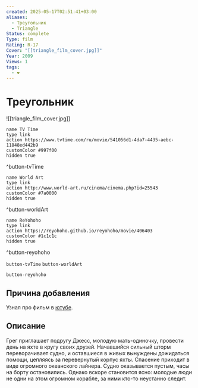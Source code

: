 ```yaml
---
created: 2025-05-17T02:51:41+03:00
aliases:
  - Треугольник
  - Triangle
Status: complete
Type: film
Rating: R-17
Cover: "[[triangle_film_cover.jpg]]"
Year: 2009
Views: 1
tags:
  - ❤
---
```


# Треугольник

![[triangle_film_cover.jpg]]


```button
name TV Time
type link
action https://www.tvtime.com/ru/movie/541056d1-4da7-4435-aebc-11848ed442b9
customColor #997f00
hidden true
```
^button-tvTime

```button
name World Art
type link
action http://www.world-art.ru/cinema/cinema.php?id=25543
customColor #7a0000
hidden true
```
^button-worldArt

```button
name ReYohoho
type link
action https://reyohoho.github.io/reyohoho/movie/406403
customColor #1c1c1c
hidden true
```
^button-reyohoho



`button-tvTime` `button-worldArt`

`button-reyohoho`

## Причина добавления

Узнал про фильм в [ютубе](https://www.youtube.com/watch?v=cKWRsc-RRvk).


## Описание

Грег приглашает подругу Джесс, молодую мать-одиночку, провести день на яхте в кругу своих друзей. Начавшийся сильный шторм переворачивает судно, и оставшиеся в живых вынуждены дожидаться помощи, цепляясь за перевернутый корпус яхты. Спасение приходит в виде огромного океанского лайнера. Судно оказывается пустым, часы на борту остановились. Однако вскоре становится ясно: молодые люди не одни на этом огромном корабле, за ними кто-то неустанно следит.
